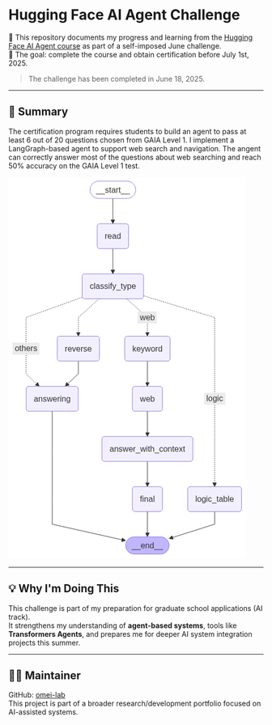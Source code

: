 # Hugging Face AI Agent Challenge

🎯 This repository documents my progress and learning from the [Hugging Face AI Agent course](https://huggingface.co/learn/agents) as part of a self-imposed June challenge.  
🧠 The goal: complete the course and obtain certification before July 1st, 2025.

> The challenge has been completed in June 18, 2025.

---

## 📝 Summary

The certification program requires students to build an agent to pass at least 6 out of 20 questions chosen from GAIA Level 1.
I implement a LangGraph-based agent to support web search and navigation. The angent can correctly answer most of the questions about web searching and reach 50% accuracy on the GAIA Level 1 test.

![](image/graph.png)

---

## 💡 Why I'm Doing This

This challenge is part of my preparation for graduate school applications (AI track).  
It strengthens my understanding of **agent-based systems**, tools like **Transformers Agents**, and prepares me for deeper AI system integration projects this summer.

---

## 🧑‍💻 Maintainer

GitHub: [omei-lab](https://github.com/omei-lab)  
This project is part of a broader research/development portfolio focused on AI-assisted systems.
